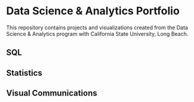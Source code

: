 # Data Science & Analytics Portfolio
This repository contains projects and visualizations created from the Data Science & Analytics program with California State University, Long Beach.

## SQL

## Statistics

## Visual Communications
